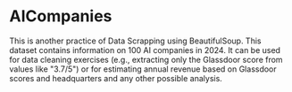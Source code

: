 # AICompanies
This is another practice of Data Scrapping using BeautifulSoup. This dataset contains information on 100 AI companies in 2024. It can be used for data cleaning exercises (e.g., extracting only the Glassdoor score from values like "3.7/5") or for estimating annual revenue based on Glassdoor scores and headquarters and any other possible analysis.

